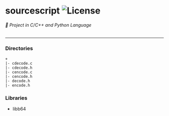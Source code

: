 # sourcescript  ![License](https://img.shields.io/badge/License-CreativeCommons-lightgrey.svg)
###### :ghost: Project in C/C++ and Python Language
------------------------------------------

### Directories
```
+
|- cdecode.c
|- cdecode.h
|- cencode.c
|- cencode.h
|- decode.h
|- encode.h
```

### Libraries
- libb64
